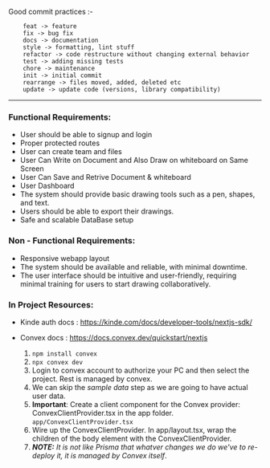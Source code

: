 Good commit practices :-

```
    feat -> feature
    fix -> bug fix
    docs -> documentation
    style -> formatting, lint stuff
    refactor -> code restructure without changing external behavior
    test -> adding missing tests
    chore -> maintenance
    init -> initial commit
    rearrange -> files moved, added, deleted etc
    update -> update code (versions, library compatibility)
```



---

### Functional Requirements:
- User should be able to signup and login
- Proper protected routes
- User can create team and files
- User Can Write on Document and Also Draw on whiteboard on Same Screen 
- User Can Save and Retrive Document & whiteboard 
- User Dashboard
- The system should provide basic drawing tools such as a pen, shapes, and text.
- Users should be able to export their drawings.
- Safe and scalable DataBase setup


### Non - Functional Requirements:
- Responsive webapp layout
- The system should be available and reliable, with minimal downtime.
- The user interface should be intuitive and user-friendly, requiring minimal training for users to start drawing collaboratively.


### In Project Resources: 

- Kinde auth docs : https://kinde.com/docs/developer-tools/nextjs-sdk/

- Convex docs : https://docs.convex.dev/quickstart/nextjs
    1. `npm install convex`
    2. `npx convex dev`
    3. Login to convex account to authorize your PC and then select the project. Rest is managed by convex. 
    4. We can skip the _sample data_ step as we are going to have actual user data.
    5. **Important**: Create a client component for the Convex provider: ConvexClientProvider.tsx in the app folder. `app/ConvexClientProvider.tsx`
    6. Wire up the ConvexClientProvider. In app/layout.tsx, wrap the children of the body element with the ConvexClientProvider.
    7. _**NOTE:** It is not like Prisma that whatver changes we do we've to re-deploy it, it is managed by Convex itself_.



